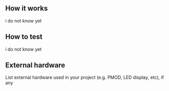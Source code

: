 <!---

This file is used to generate your project datasheet. Please fill in the information below and delete any unused
sections.

You can also include images in this folder and reference them in the markdown. Each image must be less than
512 kb in size, and the combined size of all images must be less than 1 MB.
-->

## How it works

i do not know yet

## How to test

i do not know yet

## External hardware

List external hardware used in your project (e.g. PMOD, LED display, etc), if any 

